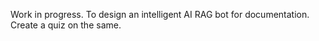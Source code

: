 Work in progress. To design an intelligent AI RAG bot for documentation. Create a quiz on the same. 
